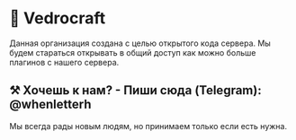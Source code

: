 # 🌊 Vedrocraft
Данная организация создана с целью открытого кода сервера. Мы будем стараться открывать в общий доступ как можно больше плагинов с нашего сервера.

## ⚒ Хочешь к нам? - Пиши сюда (Telegram): @whenletterh
Мы всегда рады новым людям, но принимаем только если есть нужна.
